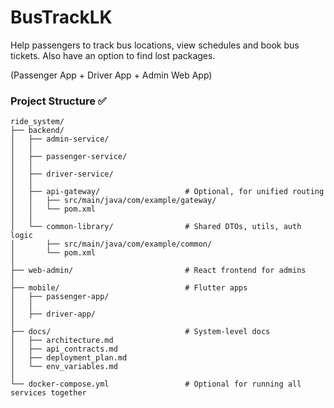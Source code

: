 # BusTrackLK
Help passengers to track bus locations, view schedules and book bus tickets. Also have an option to find lost packages.

(Passenger App + Driver App + Admin Web App)


### Project Structure ✅

```text
ride_system/
├── backend/
│   ├── admin-service/
│   │
│   ├── passenger-service/
│   │
│   ├── driver-service/
│   │
│   ├── api-gateway/                   # Optional, for unified routing
│   │   ├── src/main/java/com/example/gateway/
│   │   └── pom.xml
│   │
│   └── common-library/                # Shared DTOs, utils, auth logic
│       ├── src/main/java/com/example/common/
│       └── pom.xml
│
├── web-admin/                         # React frontend for admins
│
├── mobile/                            # Flutter apps
│   ├── passenger-app/
│   │
│   ├── driver-app/
│
├── docs/                              # System-level docs
│   ├── architecture.md
│   ├── api_contracts.md
│   ├── deployment_plan.md
│   └── env_variables.md
│
└── docker-compose.yml                 # Optional for running all services together
